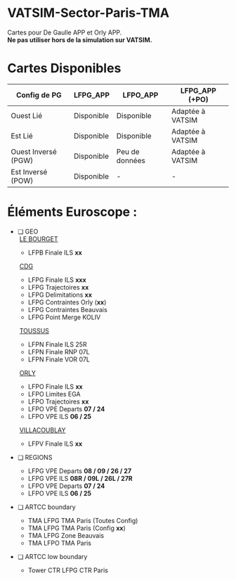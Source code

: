 # VATSIM-Sector-Paris-TMA

Cartes pour De Gaulle APP et Orly APP. <br>__Ne pas utiliser hors de la simulation sur VATSIM.__

# Cartes Disponibles

| **Config de PG**  | LFPG_APP | LFPO_APP | LFPG_APP (+PO) |
| ------------- | ------------- | ------------- | ------------- |
| Ouest Lié  | Disponible  | Disponible  | Adaptée à VATSIM  |
| Est Lié  | Disponible  | Disponible  | Adaptée à VATSIM  |
| Ouest Inversé (PGW)  | Disponible  | Peu de données | Adaptée à VATSIM  |
| Est Inversé (POW)  | Disponible  | -  | -  |

# Éléments Euroscope :

+ ❑ GEO<br>
	&nbsp;<u>LE BOURGET</u>
	+ LFPB Finale ILS **xx**
	
	&nbsp;<u>CDG</u>
	+ LFPG Finale ILS **xxx**
	+ LFPG Trajectoires **xx**
	+ LFPG Delimitations **xx**
	+ LFPG Contraintes Orly (**xx**)
	+ LFPG Contraintes Beauvais
	+ LFPG Point Merge KOLIV
	
	&nbsp;<u>TOUSSUS</u>
	+ LFPN Finale ILS 25R
	+ LFPN Finale RNP 07L
	+ LFPN Finale VOR 07L
	
	&nbsp;<u>ORLY</u>
	+ LFPO Finale ILS **xx**
	+ LFPO Limites EGA
	+ LFPO Trajectoires **xx**
	+ LFPO VPE Departs **07 / 24**
	+ LFPO VPE ILS **06 / 25**
	
	&nbsp;<u>VILLACOUBLAY</u>
	+ LFPV Finale ILS **xx**<br>

+ ❑ REGIONS
	+ LFPG VPE Departs **08 / 09 / 26 / 27**
	+ LFPG VPE ILS **08R / 09L / 26L / 27R**
	+ LFPO VPE Departs **07 / 24**
	+ LFPO VPE ILS **06 / 25**<br>

+ ❑ ARTCC boundary
	+ TMA LFPG TMA Paris (Toutes Config)
	+ TMA LFPG TMA Paris (Config **xx**)
	+ TMA LFPG Zone Beauvais
	+ TMA LFPO TMA Paris<br>

+ ❑ ARTCC low boundary
	+ Tower CTR LFPG CTR Paris

